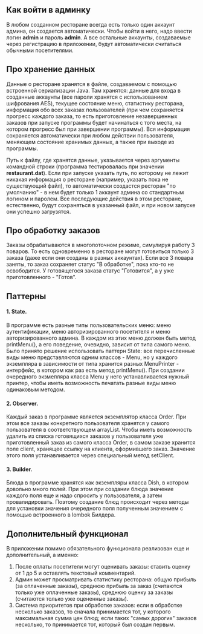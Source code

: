 ## Как войти в админку
В любом созданном ресторане всегда есть только один аккаунт админа, он создается автоматически. Чтобы войти в него, надо ввести логин **admin** и пароль **admin**. А все остальные аккаунты, создаваемые через регистрацию в приложении, будут автоматически считаться обычными посетителями.

## Про хранение данных
Данные о ресторане хранятся в файле, создаваемом с помощью встроенной сериализации Java. Там хранятся: данные для входа в созданные аккаунты (все пароли хранятся с использованием шифрования AES), текущее состояние меню, статистику ресторана, информация обо всех заказах пользователей (при чем сохраняется прогресс каждого заказа, то есть приготовление незавершенных заказов при запуске программы будет начинаться с того места, на котором прогресс был при завершении программы). Вся информация сохраняется автоматически при любом действии пользователя, меняющем состояние хранимых данных, а также при выходе из программы.

Путь к файлу, где хранятся данные, указывается через аргументы командной строки (программа тестировалась при значении **restaurant.dat**). Если при запуске указать путь, по которому не лежит никакая информация о ресторане (например, указать пока не существующий файл), то автоматически создастся ресторан "по умолчанию" - в нем будет только 1 аккаунт админа со стандартным логином и паролем. Все последующие действия в этом ресторане, естественно, будут сохраняться в указанный файл, и при новом запуске они успешно загрузятся.

## Про обработку заказов
Заказы обрабатываются в многопоточном режиме, симулируя работу 3 поваров. То есть одновременно в ресторане могут готовиться только 3 заказа (даже если они созданы в разных аккаунтах). Если все 3 повара заняты, то заказ сохраняет статус "В обработке", пока кто-то не освободится. У готовящегося заказа статус "Готовится", а у уже приготовленного - "Готов".

## Паттерны

#### 1. State.
В программе есть разные типы пользовательских меню: меню аутентификации, меню авторизированного посетителя и меню авторизированного админа. В каждом из этих меню должен быть метод printMenu(), а его поведение, очевидно, зависит от типа самого меню. Было принято решение использовать паттерн State: все перечисленные виды меню представляются одним классов - Menu, но у каждого экземпляра в зависимости от типа хранится разных MenuPrinter - интерфейс, в котором как раз есть метод printMenu(). При создании очередного экзмепляра класса Menu у него устанавливается нужный принтер, чтобы иметь возможность печатать разные виды меню одинаковым методом.

#### 2. Observer.
Каждый заказ в программе является экземплятор класса Order. При этом все заказы конкретного пользователя хранятся у самого пользователя в соответствующем arrayList<Order>. Чтобы иметь возможность удалить из списка готовящихся заказов у пользователя уже приготовленный заказ из самого класса Order, в самом заказе хранится поле client, хранящее ссылку на клиента, оформившего заказ. Значение этого поля устанавливается через специальный метод setClient.

#### 3. Builder.
Блюда в программе хранятся как экземпляры класса Dish, в котором довольно много полей. При этом при создании блюда значение каждого поля еще и надо спросить у пользователя, а затем провалидировать. Поэтому создание блюд происходит через методы для установки значения очередного поля полученным значением с помощью встроенного в lombok Билдера. 

## Дополнительный функционал
В приложении помимо обязательного функционала реализован еще и дополнительный, а именно:
1. После оплаты посетители могут оценивать заказы: ставить оценку от 1 до 5 и оставлять текстовый комментарий.
2. Админ может просматривать статистику ресторана: общую прибыль (за оплаченные заказы), среднюю прибыль за заказ (считаются только уже оплаченные заказы), среднюю оценку за заказы (считаются только уже оцененные заказы).
3. Система приоритетов при обработке заказов: если в обработке несколько заказов, то сначала принимается тот, у которого максимальная сумма цен блюд; если таких "самых дорогих" заказов несколько, то принимается тот, который был создан первым.
